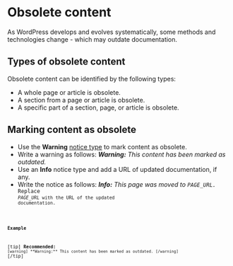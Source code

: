 # Obsolete content

As WordPress develops and evolves systematically, some methods and technologies change - which may outdate documentation.

## Types of obsolete content

Obsolete content can be identified by the following types:  
- A whole page or article is obsolete.
- A section from a page or article is obsolete.
- A specific part of a section, page, or article is obsolete.

## Marking content as obsolete

- Use the **Warning** [notice type]() to mark content as obsolete.
- Write a warning as follows: *__Warning:__ This content has been marked as outdated.*
- Use an **Info** notice type and add a URL of updated documentation, if any.
- Write the notice as follows: *__Info:__ This page was moved to <code><var>PAGE_URL</var></var>.* Replace <code><var>PAGE_URL</var></var> with the URL of the updated documentation.

**Example**  

[tip] **Recommended:** `[warning] **Warning:** This content has been marked as outdated. [/warning]` [/tip]  
